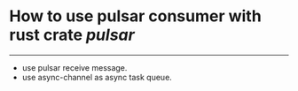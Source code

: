 # How to use pulsar consumer with rust crate *pulsar*
***
* use pulsar receive message.
* use async-channel as async task queue.